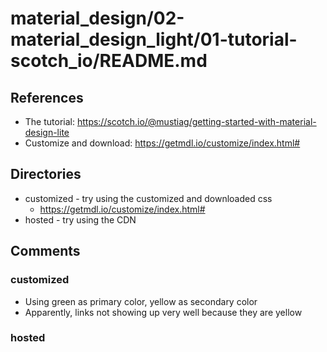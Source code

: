 
# material_design/02-material_design_light/01-tutorial-scotch_io/README.md

## References

- The tutorial: https://scotch.io/@mustiag/getting-started-with-material-design-lite
- Customize and download: https://getmdl.io/customize/index.html#

## Directories

- customized - try using the customized and downloaded css
  - https://getmdl.io/customize/index.html#
- hosted - try using the CDN


## Comments

### customized

- Using green as primary color, yellow as secondary color
- Apparently, links not showing up very well because they are yellow

### hosted



